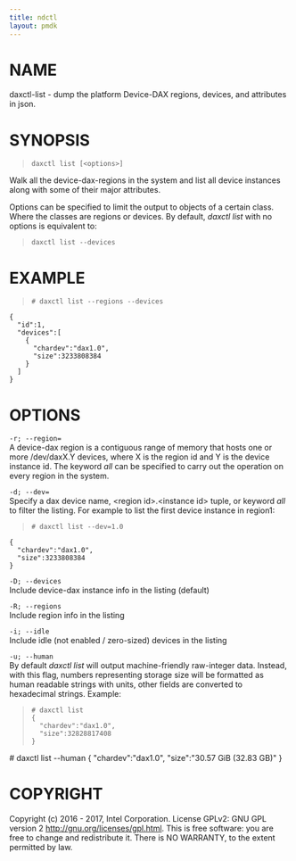 ```yaml
---
title: ndctl
layout: pmdk
---
```


NAME
====

daxctl-list - dump the platform Device-DAX regions, devices, and attributes in json.

SYNOPSIS
========

>     daxctl list [<options>]

Walk all the device-dax-regions in the system and list all device instances along with some of their major attributes.

Options can be specified to limit the output to objects of a certain class. Where the classes are regions or devices. By default, *daxctl list* with no options is equivalent to:

>     daxctl list --devices

EXAMPLE
=======

>     # daxctl list --regions --devices

    {
      "id":1,
      "devices":[
        {
          "chardev":"dax1.0",
          "size":3233808384
        }
      ]
    }

OPTIONS
=======

`-r; --region=`  
A device-dax region is a contiguous range of memory that hosts one or more /dev/daxX.Y devices, where X is the region id and Y is the device instance id. The keyword *all* can be specified to carry out the operation on every region in the system.

`-d; --dev=`  
Specify a dax device name, &lt;region id&gt;.&lt;instance id&gt; tuple, or keyword *all* to filter the listing. For example to list the first device instance in region1:

>     # daxctl list --dev=1.0

    {
      "chardev":"dax1.0",
      "size":3233808384
    }

`-D; --devices`  
Include device-dax instance info in the listing (default)

`-R; --regions`  
Include region info in the listing

`-i; --idle`  
Include idle (not enabled / zero-sized) devices in the listing

`-u; --human`  
By default *daxctl list* will output machine-friendly raw-integer data. Instead, with this flag, numbers representing storage size will be formatted as human readable strings with units, other fields are converted to hexadecimal strings. Example:

>     # daxctl list
>     {
>       "chardev":"dax1.0",
>       "size":32828817408
>     }

\# daxctl list --human { "chardev":"dax1.0", "size":"30.57 GiB (32.83 GB)" }

COPYRIGHT
=========

Copyright (c) 2016 - 2017, Intel Corporation. License GPLv2: GNU GPL version 2 <http://gnu.org/licenses/gpl.html>. This is free software: you are free to change and redistribute it. There is NO WARRANTY, to the extent permitted by law.
